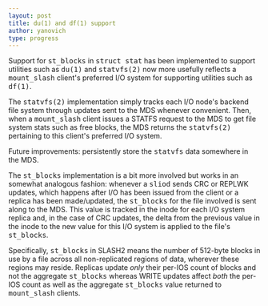 ```yaml
---
layout: post
title: du(1) and df(1) support
author: yanovich
type: progress
---
```


Support for <tt>st_blocks</tt> in <tt>struct stat</tt> has been implemented to support utilities such as <tt>du(1)</tt> and <tt>statvfs(2)</tt> now more usefully reflects a <tt>mount_slash</tt> client's preferred I/O system for supporting utilities such as <tt>df(1)</tt>.

The <tt>statvfs(2)</tt> implementation simply tracks each I/O node's backend file system through updates sent to the MDS whenever convenient.  Then, when a <tt>mount_slash</tt> client issues a STATFS request to the MDS to get file system stats such as free blocks, the MDS returns the <tt>statvfs(2)</tt> pertaining to this client's preferred I/O system.

Future improvements: persistently store the <tt>statvfs</tt> data somewhere in the MDS.

The <tt>st_blocks</tt> implementation is a bit more involved but works in an somewhat analogous fashion: whenever a <tt>sliod</tt> sends CRC or REPLWK updates, which happens after I/O has been issued from the client or a replica has been made/updated, the <tt>st_blocks</tt> for the file involved is sent along to the MDS.  This value is tracked in the inode for each I/O system replica and, in the case of CRC updates, the delta from the previous value in the inode to the new value for this I/O system is applied to the file's <tt>st_blocks</tt>.

Specifically, <tt>st_blocks</tt> in SLASH2 means the number of 512-byte blocks in use by a file across all non-replicated regions of data, wherever these regions may reside.  Replicas update <i>only</i> their per-IOS count of blocks and not the aggregate <tt>st_blocks</tt> whereas WRITE updates affect <i>both</i> the per-IOS count as well as the aggregate <tt>st_blocks</tt> value returned to <tt>mount_slash</tt> clients.
